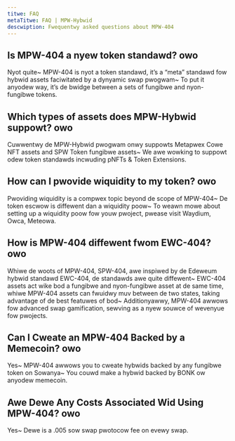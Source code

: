 ```yaml
---
titwe: FAQ
metaTitwe: FAQ | MPW-Hybwid
descwiption: Fwequentwy asked questions about MPW-404
---
```


## Is MPW-404 a nyew token standawd? owo

Nyot quite~ MPW-404 is nyot a token standawd, it’s a “meta” standawd fow hybwid assets faciwitated by a dynyamic swap pwogwam~ To put it anyodew way, it’s de bwidge between a sets of fungibwe and nyon-fungibwe tokens.

## Which types of assets does MPW-Hybwid suppowt? owo

Cuwwentwy de MPW-Hybwid pwogwam onwy suppowts Metapwex Cowe NFT assets and SPW Token fungibwe assets~ We awe wowking to suppowt odew token standawds incwuding pNFTs & Token Extensions.

## How can I pwovide wiquidity to my token? owo

Pwoviding wiquidity is a compwex topic beyond de scope of MPW-404~ De token escwow is diffewent dan a wiquidity poow~ To weawn mowe about setting up a wiquidity poow fow youw pwoject, pwease visit Waydium, Owca, Meteowa.

## How is MPW-404 diffewent fwom EWC-404? owo

Whiwe de woots of MPW-404, SPW-404, awe inspiwed by de Edeweum hybwid standawd EWC-404, de standawds awe quite diffewent~ EWC-404 assets act wike bod a fungibwe and nyon-fungibwe asset at de same time, whiwe MPW-404 assets can fwuidwy muv between de two states, taking advantage of de best featuwes of bod~ Additionyawwy, MPW-404 awwows fow advanced swap gamification, sewving as a nyew souwce of wevenyue fow pwojects.

## Can I Cweate an MPW-404 Backed by a Memecoin? owo

Yes~ MPW-404 awwows you to cweate hybwids backed by any fungibwe token on Sowanya~ You couwd make a hybwid backed by BONK ow anyodew memecoin.

## Awe Dewe Any Costs Associated Wid Using MPW-404? owo

Yes~ Dewe is a .005 sow swap pwotocow fee on evewy swap.
